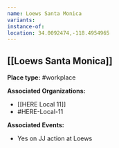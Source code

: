 ```yaml
---
name: Loews Santa Monica
variants: 
instance-of: 
location: 34.0092474,-118.4954965
---
```

## [[Loews Santa Monica]]

**Place type:** #workplace

**Associated Organizations:** 
- [[HERE Local 11]]
- #HERE-Local-11

**Associated Events:** 
- Yes on JJ action at Loews